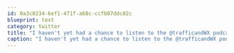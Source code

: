 ```yaml
---
id: 0a3c0234-6ef1-471f-a68c-ccfb07ddc02c
blueprint: text
category: twitter
title: "I haven't yet had a chance to listen to the @trafficandWX podcasts yet, but the titles are very, very intriguing."
caption: "I haven't yet had a chance to listen to the @trafficandWX podcasts yet, but the titles are very, very intriguing."
---
```

